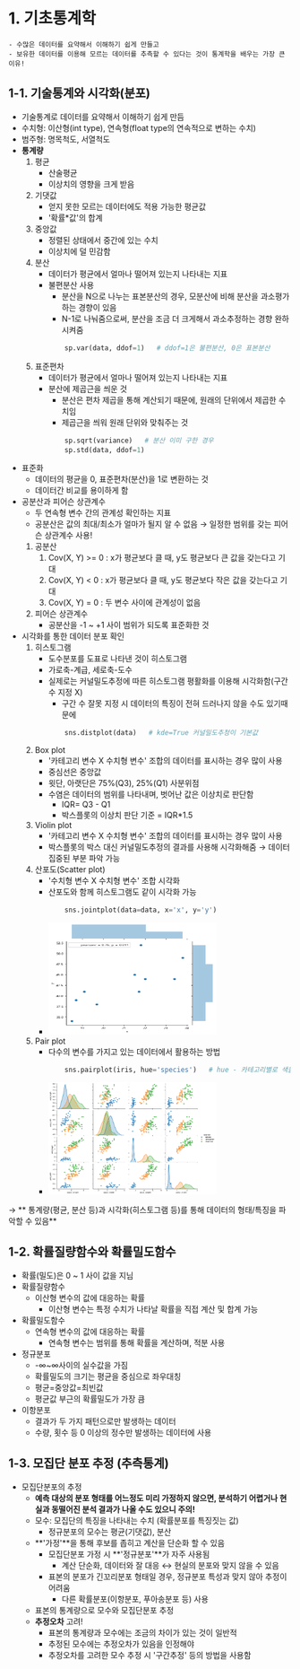 # 1. 기초통계학
```
- 수많은 데이터를 요약해서 이해하기 쉽게 만들고
- 보유한 데이터를 이용해 모르는 데이터를 추측할 수 있다는 것이 통계학을 배우는 가장 큰 이유!
```

## 1-1. 기술통계와 시각화(분포)
- 기술통계로 데이터를 요약해서 이해하기 쉽게 만듬
- 수치형: 이산형(int type), 연속형(float type의 연속적으로 변하는 수치)
- 범주형: 명목척도, 서열척도
- **통계량**
	1. 평균
		- 산술평균
		- 이상치의 영향을 크게 받음
	2. 기댓값
		- 얻지 못한 모르는 데이터에도 적용 가능한 평균값
		- '확률*값'의 합계
	3. 중앙값
		- 정렬된 상태에서 중간에 있는 수치
		- 이상치에 덜 민감함
	4. 분산
		- 데이터가 평균에서 얼마나 떨어져 있는지 나타내는 지표
		- 불편분산 사용
			- 분산을 N으로 나누는 표본분산의 경우, 모분산에 비해 분산을 과소평가하는 경향이 있음
			- N-1로 나눠줌으로써, 분산을 조금 더 크게해서 과소추정하는 경향 완하시켜줌       
			```python
				sp.var(data, ddof=1)   # ddof=1은 불편분산, 0은 표본분산
			```
	5. 표준편차
		- 데이터가 평균에서 얼마나 떨어져 있는지 나타내는 지표
		- 분산에 제곱근을 씌운 것
			- 분산은 편차 제곱을 통해 계산되기 때문에, 원래의 단위에서 제곱한 수치임
			- 제곱근을 씌워 원래 단위와 맞춰주는 것          
			```python
				sp.sqrt(variance)   # 분산 이미 구한 경우
				sp.std(data, ddof=1)
			```
- 표준화
	- 데이터의 평균을 0, 표준편차(분산)을 1로 변환하는 것
	- 데이터간 비교를 용이하게 함
- 공분산과 피어슨 상관계수
	- 두 연속형 변수 간의 관계성 확인하는 지표
	- 공분산은 값의 최대/최소가 얼마가 될지 알 수 없음 → 일정한 범위를 갖는 피어슨 상관계수 사용!
	1. 공분산
		1. Cov(X, Y) >= 0 : x가 평균보다 클 때, y도 평균보다 큰 값을 갖는다고 기대
		2. Cov(X, Y) < 0 : x가 평균보다 클 때, y도 평균보다 작은 값을 갖는다고 기대 
		3. Cov(X, Y) = 0 : 두 변수 사이에 관계성이 없음
	2. 피어슨 상관계수
		- 공분산을 -1 ~ +1 사이 범위가 되도록 표준화한 것
- 시각화를 통한 데이터 분포 확인
	1. 히스토그램
		- 도수분포를 도표로 나타낸 것이 히스토그램
		- 가로축-계급, 세로축-도수
		- 실제로는 커널밀도추정에 따른 히스토그램 평활화를 이용해 시각화함(구간 수 지정 X)
			- 구간 수 잘못 지정 시 데이터의 특징이 전혀 드러나지 않을 수도 있기때문에          
			```python
				sns.distplot(data)   # kde=True 커널밀도추청이 기본값
			```
	2. Box plot
		- '카테고리 변수 X 수치형 변수' 조합의 데이터를 표시하는 경우 많이 사용
		- 중심선은 중앙값
		- 윗단, 아랫단은 75%(Q3), 25%(Q1) 사분위점
		- 수염은 데이터의 범위를 나타내며, 벗어난 값은 이상치로 판단함 
			- IQR= Q3 - Q1
			- 박스플롯의 이상치 판단 기준 = IQR*1.5
	3. Violin plot
		- '카테고리 변수 X 수치형 변수' 조합의 데이터를 표시하는 경우 많이 사용
		- 박스플롯의 박스 대신 커널밀도추정의 결과를 사용해 시각화해줌 → 데이터 집중된 부분 파악 가능
	4. 산포도(Scatter plot)
		- '수치형 변수 X 수치형 변수' 조합 시각화
		- 산포도와 함께 히스토그램도 같이 시각화 가능
			```python
				sns.jointplot(data=data, x='x', y='y')
			```	
		- <img src="./image/jointplot.png" width="300" height="200">
	5. Pair plot
		- 다수의 변수를 가지고 있는 데이터에서 활용하는 방법 
			```python
				sns.pairplot(iris, hue='species')   # hue - 카테고리별로 색을 다르게
			```
		- <img src="./image/pairplot.png" width="300" height="200">

→ ** 통계량(평균, 분산 등)과 시각화(히스토그램 등)를 통해 데이터의 형태/특징을 파악할 수 있음**

## 1-2. 확률질량함수와 확률밀도함수
- 확률(밀도)은 0 ~ 1 사이 값을 지님
- 확률질량함수
	- 이산형 변수의 값에 대응하는 확률
		- 이산형 변수는 특정 수치가 나타날 확률을 직접 계산 및 합계 가능
- 확률밀도함수
	- 연속형 변수의 값에 대응하는 확률
		- 연속형 변수는 범위를 통해 확률을 계산하며, 적분 사용
- 정규분포
	- -∞~∞사이의 실수값을 가짐
	- 확률밀도의 크기는 평균을 중심으로 좌우대칭
	- 평균=중앙값=최빈값
	- 평균값 부근의 확률밀도가 가장 큼
- 이항분포
	- 결과가 두 가지 패턴으로만 발생하는 데이터
	- 수량, 횟수 등 0 이상의 정수만 발생하는 데이터에 사용

## 1-3. 모집단 분포 추정 (추측통계)
- 모집단분포의 추정
	- **예측 대상의 분포 형태를 어느정도 미리 가정하지 않으면, 분석하기 어렵거나 현실과 동떨어진 분석 결과가 나올 수도 있으니 주의!**
	- 모수: 모집단의 특징을 나타내는 수치 (확률분포를 특징짓는 값)
		- 정규분포의 모수는 평균(기댓값), 분산
	- **'가정'**을 통해 후보를 좁히고 계산을 단순화 할 수 있음
		- 모집단분포 가정 시 **'정규분포'**가 자주 사용됨 
			- 계산 단순화, 데이터와 잘 대응 ↔ 현실의 분포와 맞지 않을 수 있음
		- 표본의 분포가 긴꼬리분포 형태일 경우, 정규분포 특성과 맞지 않아 추정이 어려움 
			- 다른 확률분포(이항분포, 푸아송분포 등) 사용
	- 표본의 통계량으로 모수와 모집단분포 추정
	- **추정오차** 고려!
		- 표본의 통계량과 모수에는 조금의 차이가 있는 것이 일반적
		- 추정된 모수에는 추정오차가 있음을 인정해야
		- 추정오차를 고려한 모수 추정 시 '구간추정' 등의 방법을 사용함








